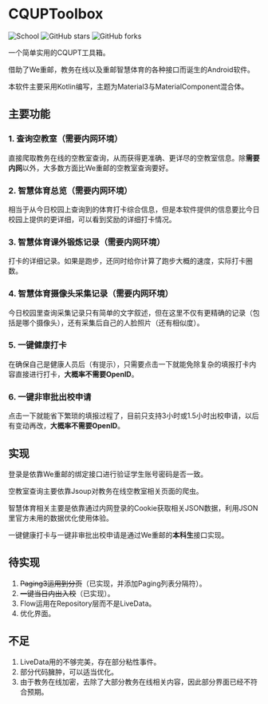 # CQUPToolbox

![School](https://img.shields.io/badge/School-CQUPT-green.svg)
![GitHub stars](https://img.shields.io/github/stars/YenalyLiew/CQUPToolbox)
![GitHub forks](https://img.shields.io/github/forks/YenalyLiew/CQUPToolbox)

一个简单实用的CQUPT工具箱。

借助了We重邮，教务在线以及重邮智慧体育的各种接口而诞生的Android软件。

本软件主要采用Kotlin编写，主题为Material3与MaterialComponent混合体。

## 主要功能

### 1. 查询空教室（需要内网环境）
直接爬取教务在线的空教室查询，从而获得更准确、更详尽的空教室信息。除**需要内网**以外，大多数方面比We重邮的空教室查询要好。
### 2. 智慧体育总览（需要内网环境）
相当于从今日校园上查询到的体育打卡综合信息，但是本软件提供的信息要比今日校园上提供的更详细，可以看到奖励的详细打卡情况。
### 3. 智慧体育课外锻炼记录（需要内网环境）
打卡的详细记录。如果是跑步，还同时给你计算了跑步大概的速度，实际打卡圈数。
### 4. 智慧体育摄像头采集记录（需要内网环境）
今日校园里查询采集记录只有简单的文字叙述，但在这里不仅有更精确的记录（包括是哪个摄像头），还有采集后自己的人脸照片（还有相似度）。
### 5. 一键健康打卡
在确保自己是健康人员后（有提示），只需要点击一下就能免除复杂的填报打卡内容直接进行打卡，**大概率不需要OpenID**。
### 6. 一键非审批出校申请
点击一下就能省下繁琐的填报过程了，目前只支持3小时或1.5小时出校申请，以后有变动再改，**大概率不需要OpenID**。

## 实现

登录是依靠We重邮的绑定接口进行验证学生账号密码是否一致。

空教室查询主要依靠Jsoup对教务在线空教室相关页面的爬虫。

智慧体育相关主要是依靠通过内网登录的Cookie获取相关JSON数据，利用JSON里官方未用的数据优化使用体验。

一键健康打卡与一键非审批出校申请是通过We重邮的**本科生**接口实现。

## 待实现

1. ~~Paging3运用到分页~~（已实现，并添加Paging列表分隔符）。
2. ~~一键当日内出入校~~（已实现）。
3. Flow运用在Repository层而不是LiveData。
4. 优化界面。

## 不足

1. LiveData用的不够完美，存在部分粘性事件。
2. 部分代码臃肿，可以适当优化。
3. 由于教务在线加密，去除了大部分教务在线相关内容，因此部分界面已经不符合预期。
